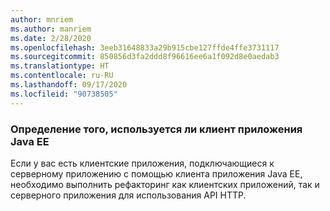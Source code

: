```yaml
---
author: mnriem
ms.author: manriem
ms.date: 2/28/2020
ms.openlocfilehash: 3eeb31648833a29b915cbe127ffde4ffe3731117
ms.sourcegitcommit: 850856d3fa2ddd8f96616ee6a1f092d8e0aedab3
ms.translationtype: HT
ms.contentlocale: ru-RU
ms.lasthandoff: 09/17/2020
ms.locfileid: "90738505"
---
```

### <a name="determine-whether-the-java-ee-application-client-feature-is-in-use"></a>Определение того, используется ли клиент приложения Java EE

Если у вас есть клиентские приложения, подключающиеся к серверному приложению с помощью клиента приложения Java EE, необходимо выполнить рефакторинг как клиентских приложений, так и серверного приложения для использования API HTTP.
